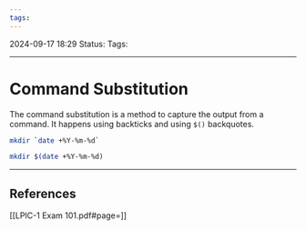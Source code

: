 ```yaml
---
tags:
---
```


2024-09-17 18:29
Status:
Tags:
___
# Command Substitution

The command substitution is a method to capture the output from a command.
It happens using backticks and using `$()` backquotes.
```bash
mkdir `date +%Y-%m-%d`
```

```bash
mkdir $(date +%Y-%m-%d)
```

___
## References
[[LPIC-1 Exam 101.pdf#page=]]